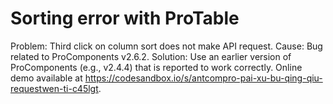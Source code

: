 # Sorting error with ProTable

Problem: Third click on column sort does not make API request.
Cause: Bug related to ProComponents v2.6.2.
Solution: Use an earlier version of ProComponents (e.g., v2.4.4) that is reported to work correctly. Online demo available at <https://codesandbox.io/s/antcompro-pai-xu-bu-qing-qiu-requestwen-ti-c45lgt>.
